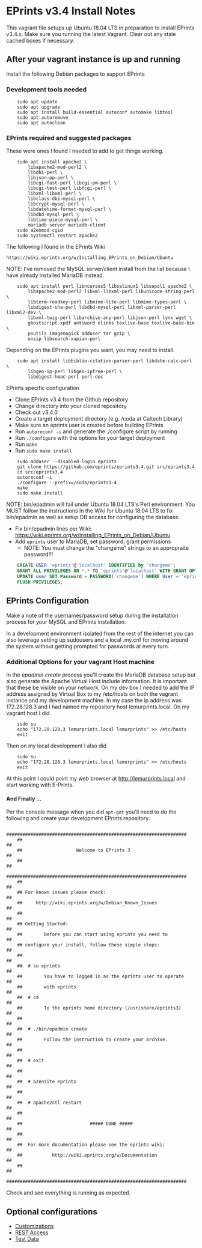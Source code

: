 
# EPrints v3.4 Install Notes

This vagrant file setups up Ubuntu 18.04 LTS in preparation to install EPrints v3.4.x.
Make sure you running the latest Vagrant. Clear out any stale cached boxes if
necessary.


## After your vagrant instance is up and running

Install the following Debian packages to support EPrints

### Development tools needed 

```
    sudo apt update
    sudo apt upgrade
    sudo apt install build-essential autoconf automake libtool
    sudo apt autoremove
    sudo apt autoclean
```

### EPrints required and suggested packages

These were ones I found I needed to add to get things working.

```
    sudo apt install apache2 \
        libapache2-mod-perl2 \
        libdbi-perl \
        libjson-pp-perl \
        libcgi-fast-perl libcgi-pm-perl \
        libcgi-test-perl libfcgi-perl \
        libxml-libxml-perl \
        libclass-dbi-mysql-perl \
        libcrypt-mysql-perl \
        libdatetime-format-mysql-perl \
        libdbd-mysql-perl \
        libtime-piece-mysql-perl \
        mariadb-server mariadb-client
    sudo a2enmod cgid
    sudo systemctl restart apache2
```


The following I found in the EPrints Wiki

    https://wiki.eprints.org/w/Installing_EPrints_on_Debian/Ubuntu

NOTE: I've removed the MySQL server/client install from the list because I 
have already installed MariaDB instead.

```
    sudo apt install perl libncurses5 libselinux1 libsepol1 apache2 \
        libapache2-mod-perl2 libxml-libxml-perl libunicode-string-perl \
        libterm-readkey-perl libmime-lite-perl libmime-types-perl \
        libdigest-sha-perl libdbd-mysql-perl libxml-parser-perl libxml2-dev \
        libxml-twig-perl libarchive-any-perl libjson-perl lynx wget \
        ghostscript xpdf antiword elinks texlive-base texlive-base-bin \
        psutils imagemagick adduser tar gzip \
        unzip libsearch-xapian-perl 
```

Depending on the EPrints plugins you want, you may need to install.

```
    sudo apt install libbiblio-citation-parser-perl libdate-calc-perl \
        libgeo-ip-perl libgeo-ipfree-perl \
        libdigest-hmac-perl perl-doc
```

EPrints specific configuration

+ Clone EPrints v3.4 from the Github repository
+ Change directory into your cloned repository
+ Check out v3.4.0
+ Create a target deployment directory (e.g. /coda at Caltech Library)
+ Make sure an eprints user is created before building EPrints
+ Run `autoreconf -i` and generate the ./configure script by running 
+ Run `./configure` with the options for your target deployment
+ Run `make`
+ Run `sudo make install`

```
    sudo adduser --disabled-login eprints
    git clone https://github.com/eprints/eprints3.4.git src/eprints3.4
    cd src/eprints3.4
    autoreconf -i
    ./configure --prefix=/coda/eprints3-4
    make
    sudo make install
```

NOTE: bin/epadmin will fail under Ubuntu 18.04 LTS's Perl environment. You 
MUST follow the instructions in the Wiki for Ubuntu 18.04 LTS 
to fix bin/epadmin as well as setup DB access for configuring the database.

+ Fix bin/epadmin lines per Wiki: https://wiki.eprints.org/w/Installing_EPrints_on_Debian/Ubuntu
+ Add `eprints` user to MariaDB, set password, grant permissions
    + NOTE: You must change the "changeme" strings to an appropraite password!!!

```sql
    CREATE USER 'eprints'@'localhost' IDENTIFIED by 'changeme';
    GRANT ALL PRIVILEGES ON *.* TO 'eprints'@'localhost' WITH GRANT OPTION;
    UPDATE user SET Password = PASSWORD('changeme') WHERE User = 'eprints';
    FLUSH PRIVILEGES;
```


## EPrints Configuration

Make a note of the usernames/password setup during the installation process
for your MySQL and EPrints installation.

In a development environment isolated from the rest of the internet you can
also leverage setting up sudousers and a local .my.cnf for moving around the
system without getting prompted for passwords at every turn.

### Additional Options for your vagrant Host machine

In the _epadmin create_ process you'll create the MariaDB database setup but
also generate the Apache Virtual Host include information. It is important that
these be visible on your network.  On my dev box I needed to add the IP address
assigned by Virtual Box to my /etc/hosts on both the vagrant instance and my
development machine. In my case the ip address was 172.28.128.3 and I had
named my repository host lemurprints.local. On my vagrant host I did

```shell
    sudo su
    echo "172.28.128.3 lemurprints.local lemurprints" >> /etc/hosts
    exit
```

Then on my local development I also did

```shell
    sudo su
    echo "172.28.128.3 lemurprints.local lemurprints" >> /etc/hosts
    exit
```

At this point I could point my web browser at http://lemurprints.local and
start working with E-Prints.

#### And Finally ...

Per the console message when you did `apt-get` you'll need to do the following
and create your development EPrints repository.

```shell
    ###################################################################
    ##                                                               ##
    ##                    Welcome to EPrints 3                       ##
    ##                                                               ##
    ###################################################################
    ##                                                               ##
    ## For known issues please check:                                ##
    ##     http://wiki.eprints.org/w/Debian_Known_Issues             ##
    ##                                                               ##
    ## Getting Started:                                              ##
    ##        Before you can start using eprints you need to         ##
    ## configure your install, follow these simple steps:            ##
    ##                                                               ##
    ##  # su eprints                                                 ##
    ##        You have to logged in as the eprints user to operate   ##
    ##        with eprints                                           ##
    ##  # cd                                                         ##
    ##        To the eprints home directory (/usr/share/eprints3)    ##
    ##                                                               ##
    ##  # ./bin/epadmin create                                       ##
    ##        Follow the instruction to create your archive.         ##
    ##                                                               ##
    ##  # exit                                                       ##
    ##                                                               ##
    ##  # a2ensite eprints                                           ##
    ##                                                               ##
    ##  # apache2ctl restart                                         ##
    ##                                                               ##
    ##                         ##### DONE #####                      ##
    ##                                                               ##
    ##  For more documentation please see the eprints wiki:          ##
    ##           http://wiki.eprints.org/w/Documentation             ##
    ##                                                               ##
    ###################################################################
```

Check and see everything is running as expected. 

## Optional configurations

+ [Customizations](Matching-Customizations.md)
+ [REST Access](REST-Access.md)
+ [Test Data](Importing-Test-Data.html)

